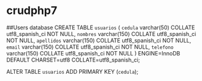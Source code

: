 # crudphp7

##Users database
CREATE TABLE `usuarios` (
  `cedula` varchar(50) COLLATE utf8_spanish_ci NOT NULL,
  `nombres` varchar(150) COLLATE utf8_spanish_ci NOT NULL,
  `apellidos` varchar(150) COLLATE utf8_spanish_ci NOT NULL,
  `email` varchar(150) COLLATE utf8_spanish_ci NOT NULL,
  `telefono` varchar(150) COLLATE utf8_spanish_ci NOT NULL
) ENGINE=InnoDB DEFAULT CHARSET=utf8 COLLATE=utf8_spanish_ci;

ALTER TABLE `usuarios`
  ADD PRIMARY KEY (`cedula`);
